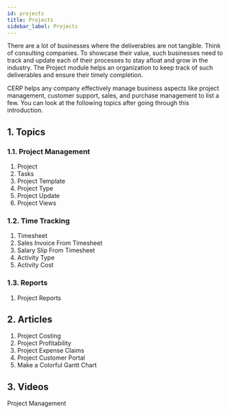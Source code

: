 ```yaml
---
id: projects
title: Projects
sidebar_label: Projects
---
```


There are a lot of businesses where the deliverables are not tangible. Think of consulting companies. To showcase their value, such businesses need to track and update each of their processes to stay afloat and grow in the industry. The Project module helps an organization to keep track of such deliverables and ensure their timely completion.

CERP helps any company effectively manage business aspects like project management, customer support, sales, and purchase management to list a few. You can look at the following topics after going through this introduction.

## 1. Topics

### 1.1. Project Management

1. Project
1. Tasks
1. Project Template
1. Project Type
1. Project Update
1. Project Views

### 1.2. Time Tracking

1. Timesheet
1. Sales Invoice From Timesheet
1. Salary Slip From Timesheet
1. Activity Type
1. Activity Cost

### 1.3. Reports

1. Project Reports

## 2. Articles

1. Project Costing
1. Project Profitability
1. Project Expense Claims
1. Project Customer Portal
1. Make a Colorful Gantt Chart

## 3. Videos

Project Management
